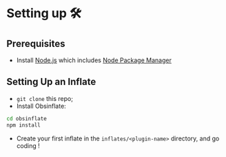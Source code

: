 # Setting up 🛠️

## Prerequisites

- Install [Node.js](https://nodejs.org/fr) which includes [Node Package Manager](https://docs.npmjs.com/getting-started)

## Setting Up an Inflate

- `git clone` this repo;
- Install Obsinflate:

``` sh
cd obsinflate
npm install
```

- Create your first inflate in the `inflates/<plugin-name>` directory, and go coding !
